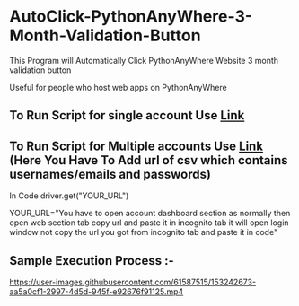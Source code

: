 # AutoClick-PythonAnyWhere-3-Month-Validation-Button

This Program will Automatically Click PythonAnyWhere Website 3 month validation button

Useful for people who host web apps on PythonAnyWhere

## To Run Script for single account Use [Link](https://github.com/Atharv-Chaudhari/AutoClick-PythonAnyWhere-3-Month-Validation-Button/blob/main/app.py)

## To Run Script for Multiple accounts Use [Link](https://github.com/Atharv-Chaudhari/AutoClick-PythonAnyWhere-3-Month-Validation-Button/blob/main/main.py) (Here You Have To Add url of csv which contains usernames/emails and passwords)

In Code driver.get("YOUR_URL")

YOUR_URL="You have to open account dashboard section as normally then open web section tab copy url and paste it in incognito tab it will open login window not copy the url you got from incognito tab and paste it in code"

## Sample Execution Process :-


https://user-images.githubusercontent.com/61587515/153242673-aa5a0cf1-2997-4d5d-945f-e92676f91125.mp4

